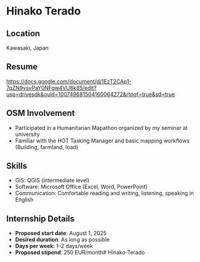 # Hinako Terado

##  Location
Kawasaki, Japan

##  Resume
https://docs.google.com/document/d/1EzT2CAp1-7qZN9ysvPaY0NFgw4VU8k85/edit?usp=drivesdk&ouid=100749681504160064272&rtpof=true&sd=true

##  OSM Involvement
- Participated in a Humanitarian Mapathon organized by my seminar at university
- Familiar with the HOT Tasking Manager and basic mapping workflows (Building, farmland, load)

##  Skills
- GIS: QGIS (intermediate level)
- Software: Microsoft Office (Excel, Word, PowerPoint)
- Communication: Comfortable reading and writing, listening, speaking in English

##  Internship Details
- **Proposed start date**: August 1, 2025
- **Desired duration**: As long as possible
- **Days per week**: 1–2 days/week
- **Proposed stipend**: 250 EUR/month# Hinako-Terado
